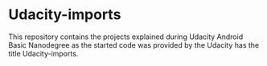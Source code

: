 # Udacity-imports
This repository contains the projects explained during Udacity Android Basic Nanodegree as the started code was provided by the Udacity has the title Udacity-imports.
